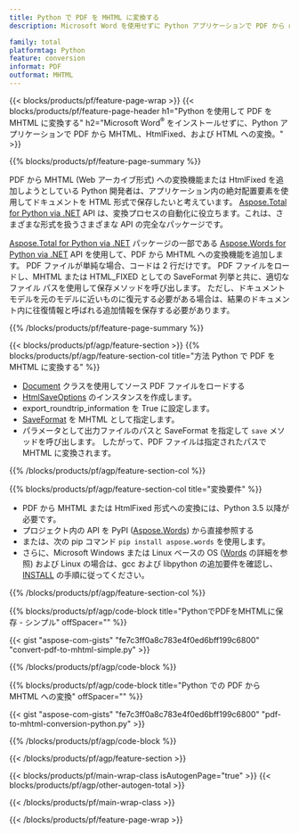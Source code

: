 ```yaml
---
title: Python で PDF を MHTML に変換する
description: Microsoft Word を使用せずに Python アプリケーションで PDF から mhtml Web アーカイブ形式および HtmlFixed ファイルに変換 

family: total
platformtag: Python
feature: conversion
informat: PDF
outformat: MHTML
---
```

{{< blocks/products/pf/feature-page-wrap >}}
{{< blocks/products/pf/feature-page-header h1="Python を使用して PDF を MHTML に変換する" h2="Microsoft Word<sup>&reg;</sup> をインストールせずに、Python アプリケーションで PDF から MHTML、HtmlFixed、および HTML への変換。" >}}

{{% blocks/products/pf/feature-page-summary %}}

PDF から MHTML (Web アーカイブ形式) への変換機能または HtmlFixed を追加しようとしている Python 開発者は、アプリケーション内の絶対配置要素を使用してドキュメントを HTML 形式で保存したいと考えています。 [Aspose.Total for Python via .NET](https://products.aspose.com/total/python-net/) API は、変換プロセスの自動化に役立ちます。これは、さまざまな形式を扱うさまざまな API の完全なパッケージです。 

[Aspose.Total for Python via .NET](https://products.aspose.com/total/python-net/) パッケージの一部である [Aspose.Words for Python via .NET](https://products.aspose.com/words/python-net/) API を使用して、PDF から MHTML への変換機能を追加します。 PDF ファイルが単純な場合、コードは 2 行だけです。 PDF ファイルをロードし、MHTML または HTML_FIXED としての SaveFormat 列挙と共に、適切なファイル パスを使用して保存メソッドを呼び出します。 ただし、ドキュメント モデルを元のモデルに近いものに復元する必要がある場合は、結果のドキュメント内に往復情報と呼ばれる追加情報を保存する必要があります。

{{% /blocks/products/pf/feature-page-summary %}}

{{< blocks/products/pf/agp/feature-section >}}
{{% blocks/products/pf/agp/feature-section-col title="方法 Python で PDF を MHTML に変換する" %}}
- [Document](https://reference.aspose.com/words/python-net/aspose.words/document/) クラスを使用してソース PDF ファイルをロードする
- [HtmlSaveOptions](https://reference.aspose.com/words/python-net/aspose.words.saving/htmlsaveoptions/) のインスタンスを作成します。
- export_roundtrip_information を True に設定します。
- [SaveFormat](https://reference.aspose.com/words/python-net/aspose.words/saveformat/) を MHTML として指定します。
- パラメータとして出力ファイルのパスと SaveFormat を指定して `save` メソッドを呼び出します。 したがって、PDF ファイルは指定されたパスで MHTML に変換されます。

{{% /blocks/products/pf/agp/feature-section-col %}}

{{% blocks/products/pf/agp/feature-section-col title="変換要件" %}}

- PDF から MHTML または HtmlFixed 形式への変換には、Python 3.5 以降が必要です。
- プロジェクト内の API を PyPI ([Aspose.Words](https://pypi.org/project/aspose-words/)) から直接参照する
- または、次の pip コマンド ```pip install aspose.words``` を使用します。
- さらに、Microsoft Windows または Linux ベースの OS ([Words](https://docs.aspose.com/words/python-net/system-requirements/) の詳細を参照) および Linux の場合は、gcc および libpython の追加要件を確認し、[INSTALL](https://docs.aspose.com/words/python-net/installation/) の手順に従ってください。
 

{{% /blocks/products/pf/agp/feature-section-col %}}

{{% blocks/products/pf/agp/code-block title="PythonでPDFをMHTMLに保存 - シンプル" offSpacer="" %}}

{{< gist "aspose-com-gists" "fe7c3ff0a8c783e4f0ed6bff199c6800" "convert-pdf-to-mhtml-simple.py" >}}

{{% /blocks/products/pf/agp/code-block %}}

{{% blocks/products/pf/agp/code-block title="Python での PDF から MHTML への変換" offSpacer="" %}}

{{< gist "aspose-com-gists" "fe7c3ff0a8c783e4f0ed6bff199c6800" "pdf-to-mhtml-conversion-python.py" >}}

{{% /blocks/products/pf/agp/code-block %}}

{{< /blocks/products/pf/agp/feature-section >}}

{{< blocks/products/pf/main-wrap-class isAutogenPage="true" >}}
{{< blocks/products/pf/agp/other-autogen-total >}}

{{< /blocks/products/pf/main-wrap-class >}}

{{< /blocks/products/pf/feature-page-wrap >}}